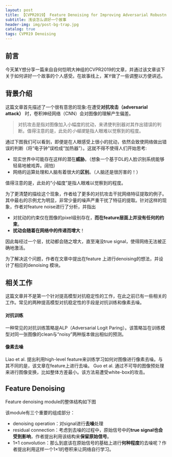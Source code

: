 ```yaml
---
layout: post
title: 【CVPR2019】 Feature Denoising for Improving Adversarial Robustness 后感
subtitle: 浅谈怎么讲好一个故事
header-img: img/post-bg-trap.jpg 
catalog: true
tags: CVPR19 Denoising
---
```


## 前言
今天某Y想分享一篇来自自何恺明大神组的CVPR2019的文章，并通过该文章谈下关于如何讲好一个故事的个人感受。在故事线上，某Y做了一些调整以方便讲述。

## 背景介绍
这篇文章首先描述了一个很有意思的现象:在遭受<strong>对抗攻击（adversarial attack）</strong> 时，卷积神经网络（CNN）会对图像的理解产生偏差。

<blockquote>对抗攻击是指对图像加入小幅度的扰动，来诱使判别器对其作出错误的判断。值得注意的是，此处的<em>小幅度</em>是指人眼难以觉察到的程度。</blockquote>

通过下图我们可以看到，即便是在人眼感受上很小的扰动，依然会致使网络做出错误的判断（将“电子钟”误检成“加热器”）。这就不得不使得人们开始思考:

* 现实世界中可能存在这样的潜在<strong>威胁</strong>。（想象一个基于DL的人脸识别系统能够轻易地被戏弄。阔怕）
* 网络的运算处理和人脑有着很大的<strong>区别</strong>。（人脑还是很厉害的！）

值得注意的是，此处的“小幅度”是指人眼难以觉察到的程度。

为了更清楚的描绘这个现象，作者给了更多的对抗攻击干扰网络特征提取的例子。其中最右的示例尤为明显，非常少量的噪声严重干扰了特征的提取。针对这样的现象，作者对feature noise进行了分析，并指出

* 对扰动的约束仅在图像的pixel级别存在，<strong>而在feature层面上并没有任何的约束</strong>。
* <strong>扰动会随着在网络中的传递而增大</strong>！

因此每经过一个层，扰动都会随之增大，直至淹没true signal，使得网络无法被正确地激活。

为了解决这个问题，作者在文章中提出在feature 上进行denoising的想法，并设计了相应的denoising 模块。

## 相关工作
这篇文章并不是第一个针对提高模型对抗稳定性的工作，在此之前已有一些相关的工作。常见的两种提高模型对抗稳定性的手段是对抗训练和像素去噪。

#### 对抗训练
一种常见的对抗训练策略是ALP（Adversarial Logit Paring）。该策略旨在训练模型对同一张图像的clean与“noisy”两种版本做出相似的预测。

#### 像素去噪
Liao et al. 提出利用high-level feature来训练学习如何对图像进行像素去噪。与其不同的是，该文章在feature上进行去噪。
Guo et al. 通过不可导的图像预处理来进行图像变换，比如整体方差最小。该方法易遭受white-box的攻击。

## Feature Denoising
Feature denoising module的整体结构如下图

该module有三个重要的组成部分：
* denoising operation：对signal进行<strong>去噪</strong>处理
* residual connection：考虑到去噪的过程中，原始信号中的<strong>true signal也会受到影响</strong>，作者提出利用该结构来<strong>保留原始信号</strong>。
* 1×1 convolution：那么到底该在原始信号的基础上进行<strong>何种程度</strong>的去噪呢？作者提出利用这样一个1×1的卷积来让网络自行学习。






